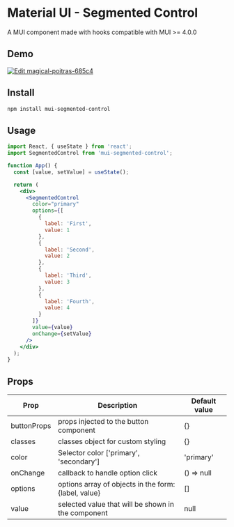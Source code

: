# Material UI - Segmented Control

A MUI component made with hooks compatible with MUI >= 4.0.0

## Demo

[![Edit magical-poitras-685c4](https://codesandbox.io/static/img/play-codesandbox.svg)](https://codesandbox.io/s/magical-poitras-685c4?fontsize=14)

## Install 

```sh
npm install mui-segmented-control
```

## Usage

```jsx
import React, { useState } from 'react';
import SegmentedControl from 'mui-segmented-control';

function App() {
  const [value, setValue] = useState();

  return (
    <div>
      <SegmentedControl
        color="primary"
        options={[
          {
            label: 'First',
            value: 1
          },
          {
            label: 'Second',
            value: 2
          },
          {
            label: 'Third',
            value: 3
          },
          {
            label: 'Fourth',
            value: 4
          }
        ]}
        value={value}
        onChange={setValue}
      />
    </div>
  );
}
```

## Props

| Prop  | Description | Default value |
| --- | ------ | --- |
| buttonProps | props injected to the button component | {} |
| classes | classes object for custom styling | {} |
| color | Selector color ['primary', 'secondary'] | 'primary'
| onChange | callback to handle option click | () => null
| options | options array of objects in the form: {label, value} | []
| value | selected value that will be shown in the component | null

